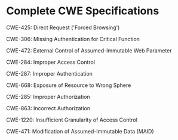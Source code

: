 

# Complete CWE Specifications

CWE-425: Direct Request ('Forced Browsing')

CWE-306: Missing Authentication for Critical Function

CWE-472: External Control of Assumed-Immutable Web Parameter

CWE-284: Improper Access Control

CWE-287: Improper Authentication

CWE-668: Exposure of Resource to Wrong Sphere

CWE-285: Improper Authorization

CWE-863: Incorrect Authorization

CWE-1220: Insufficient Granularity of Access Control

CWE-471: Modification of Assumed-Immutable Data (MAID)